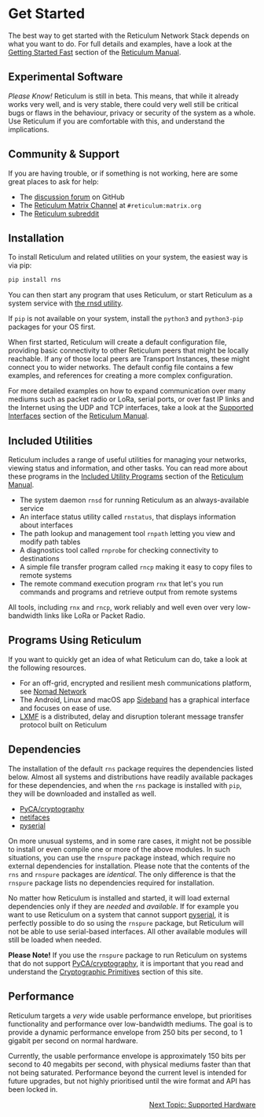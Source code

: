 # Get Started
The best way to get started with the Reticulum Network Stack depends on what
you want to do. For full details and examples, have a look at the [Getting Started Fast](manual/gettingstartedfast.html) section of the [Reticulum Manual](manual/index.html).

## Experimental Software
*Please Know!* Reticulum is still in beta. This means, that while it already works very well, and is very stable, there could very well still be critical bugs or flaws in the behaviour, privacy or security of the system as a whole. Use Reticulum if you are comfortable with this, and understand the implications.

## Community & Support

If you are having trouble, or if something is not working, here are some great places to ask for help:

- The [discussion forum](https://github.com/markqvist/Reticulum/discussions) on GitHub
- The [Reticulum Matrix Channel](https://matrix.to/#/#reticulum:matrix.org) at `#reticulum:matrix.org`
- The [Reticulum subreddit](https://reddit.com/r/reticulum)

## Installation
To install Reticulum and related utilities on your system, the easiest way is via pip:

```bash
pip install rns
```

You can then start any program that uses Reticulum, or start Reticulum as a system service with [the rnsd utility](manual/using.html#the-rnsd-utility).

If `pip` is not available on your system, install the `python3` and `python3-pip` packages for your OS first.

When first started, Reticulum will create a default configuration file, providing basic connectivity to other Reticulum peers that might be locally reachable. If any of those local peers are Transport Instances, these might connect you to wider networks. The default config file contains a few examples, and references for creating a more complex configuration.

For more detailed examples on how to expand communication over many mediums such as packet radio or LoRa, serial ports, or over fast IP links and the Internet using the UDP and TCP interfaces, take a look at the [Supported Interfaces](manual/interfaces.html) section of the [Reticulum Manual](manual/index.html).


## Included Utilities
Reticulum includes a range of useful utilities for managing your networks, viewing status and information, and other tasks. You can read more about these programs in the [Included Utility Programs](manual/using.html#included-utility-programs) section of the [Reticulum Manual](manual/index.html).

- The system daemon `rnsd` for running Reticulum as an always-available service
- An interface status utility called `rnstatus`, that displays information about interfaces
- The path lookup and management tool `rnpath` letting you view and modify path tables
- A diagnostics tool called `rnprobe` for checking connectivity to destinations
- A simple file transfer program called `rncp` making it easy to copy files to remote systems
- The remote command execution program `rnx` that let's you run commands and programs and retrieve output from remote systems

All tools, including `rnx` and `rncp`, work reliably and well even over very low-bandwidth links like LoRa or Packet Radio.

## Programs Using Reticulum
If you want to quickly get an idea of what Reticulum can do, take a look at the following resources.

- For an off-grid, encrypted and resilient mesh communications platform, see [Nomad Network](https://github.com/markqvist/NomadNet)
- The Android, Linux and macOS app [Sideband](https://github.com/markqvist/sideband) has a graphical interface and focuses on ease of use.
- [LXMF](https://github.com/markqvist/lxmf) is a distributed, delay and disruption tolerant message transfer protocol built on Reticulum

## Dependencies
The installation of the default `rns` package requires the dependencies listed below. Almost all systems and distributions have readily available packages for these dependencies, and when the `rns` package is installed with `pip`, they will be downloaded and installed as well.

- [PyCA/cryptography](https://github.com/pyca/cryptography)
- [netifaces](https://github.com/al45tair/netifaces)
- [pyserial](https://github.com/pyserial/pyserial)

On more unusual systems, and in some rare cases, it might not be possible to install or even compile one or more of the above modules. In such situations, you can use the `rnspure` package instead, which require no external dependencies for installation. Please note that the contents of the `rns` and `rnspure` packages are *identical*. The only difference is that the `rnspure` package lists no dependencies required for installation.

No matter how Reticulum is installed and started, it will load external dependencies only if they are *needed* and *available*. If for example you want to use Reticulum on a system that cannot support [pyserial](https://github.com/pyserial/pyserial), it is perfectly possible to do so using the `rnspure` package, but Reticulum will not be able to use serial-based interfaces. All other available modules will still be loaded when needed.

**Please Note!** If you use the `rnspure` package to run Reticulum on systems that do not support [PyCA/cryptography](https://github.com/pyca/cryptography), it is important that you read and understand the [Cryptographic Primitives](crypto.html) section of this site.

## Performance
Reticulum targets a *very* wide usable performance envelope, but prioritises functionality and performance over low-bandwidth mediums. The goal is to provide a dynamic performance envelope from 250 bits per second, to 1 gigabit per second on normal hardware.

Currently, the usable performance envelope is approximately 150 bits per second to 40 megabits per second, with physical mediums faster than that not being saturated. Performance beyond the current level is intended for future upgrades, but not highly prioritised until the wire format and API has been locked in.

<p align="right"><a href="hardware.html">Next Topic: Supported Hardware</a></p>
